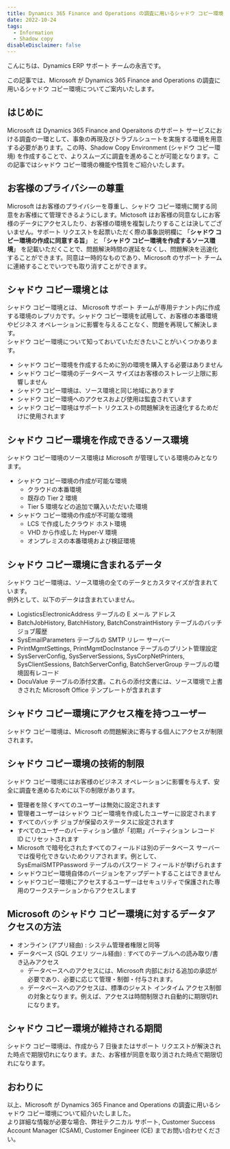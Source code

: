 ```yaml
---
title: Dynamics 365 Finance and Operations の調査に用いるシャドウ コピー環境について
date: 2022-10-24
tags:
  - Information
  - Shadow copy
disableDisclaimer: false
---
```


こんにちは、Dynamics ERP サポート チームの永吉です。

この記事では、Microsoft が Dynamics 365 Finance and Operations の調査に用いるシャドウ コピー環境についてご案内いたします。
<!-- more -->

## はじめに  
Microsoft は Dynamics 365 Finance and Operaitons のサポート サービスにおける調査の一環として、事象の再現及びトラブルシュートを実施する環境を用意する必要があります。この時、Shadow Copy Environment (シャドウ コピー環境) を作成することで、よりスムーズに調査を進めることが可能となります。この記事ではシャドウ コピー環境の機能や性質をご紹介いたします。

## お客様のプライバシーの尊重
Microsoft はお客様のプライバシーを尊重し、シャドウ コピー環境に関する同意をお客様にて管理できるようにします。Mictosoft はお客様の同意なしにお客様のデータにアクセスしたり、お客様の環境を複製したりすることは決してございません。サポート リクエストを起票いただく際の事象説明欄に 「**シャドウ コピー環境の作成に同意する旨**」 と 「**シャドウ コピー環境を作成するソース環境**」 を記載いただくことで、問題解決時間の遅延をなくし、問題解決を迅速化することができます。同意は一時的なものであり、Microsoft のサポート チームに連絡することでいつでも取り消すことができます。

## シャドウ コピー環境とは
シャドウ コピー環境とは、 Microsoft サポート チームが専用テナント内に作成する環境のレプリカです。シャドウ コピー環境を試用して、お客様の本番環境やビジネス オペレーションに影響を与えることなく、問題を再現して解決します。  
シャドウ コピー環境について知っておいていただきたいことがいくつかあります。  
 * シャドウ コピー環境を作成するために別の環境を購入する必要はありません
 * シャドウ コピー環境のデータベース サイズはお客様のストレージ上限に影響しません
 * シャドウ コピー環境は、ソース環境と同じ地域にあります
 * シャドウ コピー環境へのアクセスおよび使用は監査されています
 * シャドウ コピー環境はサポート リクエストの問題解決を迅速化するためだけに使用されます

## シャドウ コピー環境を作成できるソース環境
シャドウ コピー環境のソース環境は Microsoft が管理している環境のみとなります。
 * シャドウ コピー環境の作成が可能な環境
   * クラウドの本番環境
   * 既存の Tier 2 環境
   *  Tier 5 環境などの追加で購入いただいた環境
 * シャドウ コピー環境の作成が不可能な環境
   * LCS で作成したクラウド ホスト環境
   * VHD から作成した Hyper-V 環境
   * オンプレミスの本番環境および検証環境

## シャドウ コピー環境に含まれるデータ
シャドウ コピー環境は、ソース環境の全てのデータとカスタマイズが含まれています。  
例外として、以下のデータは含まれていません。
 * LogisticsElectronicAddress テーブルの E メール アドレス
 * BatchJobHistory, BatchHistory, BatchConstraintHistory テーブルのバッチ ジョブ履歴
 * SysEmailParameters テーブルの SMTP リレー サーバー
 * PrintMgmtSettings, PrintMgmtDocInstance テーブルのプリント管理設定
 * SysServerConfig, SysServerSessions, SysCorpNetPrinters, SysClientSessions, BatchServerConfig, BatchServerGroup テーブルの環境固有レコード
 * DocuValue テーブルの添付文書。これらの添付文書には、ソース環境で上書きされた Microsoft Office テンプレートが含まれます

## シャドウ コピー環境にアクセス権を持つユーザー
シャドウ コピー環境は、Microsoft の問題解決に寄与する個人にアクセスが制限されます。

## シャドウ コピー環境の技術的制限
シャドウ コピー環境にはお客様のビジネス オペレーションに影響を与えず、安全に調査を進めるために以下の制限があります。
 * 管理者を除くすべてのユーザーは無効に設定されます
 * 管理者ユーザーはシャドウ コピー環境を作成したユーザーに設定されます
 * すべてのバッチ ジョブが保留のステータスに設定されます
 * すべてのユーザーのパーティション値が「初期」パーティション レコード ID にリセットされます
 * Microsoft で暗号化されたすべてのフィールドは別のデータベース サーバーでは復号化できないためクリアされます。例として、SysEmailSMTPPassword テーブルのパスワード フィールドが挙げられます
 * シャドウコピー環境自体のバージョンをアップデートすることはできません
 * シャドウコピー環境にアクセスするユーザーはセキュリティで保護された専用のワークステーションからアクセスします

## Microsoft のシャドウ コピー環境に対するデータアクセスの方法
 * オンライン (アプリ経由) : システム管理者権限と同等
 * データベース (SQL クエリ ツール経由) : すべてのテーブルへの読み取り/書き込みアクセス
   * データベースへのアクセスには、Microsoft 内部における追加の承認が必要であり、必要に応じて管理・制御・付与されます。
   * データベースへのアクセスは、標準のジャスト インタイム アクセス制御の対象となります。例えば、アクセスは時間制限され自動的に期限切れになります。

## シャドウ コピー環境が維持される期間
シャドウ コピー環境は、作成から 7 日後またはサポート リクエストが解決された時点で期限切れになります。また、お客様が同意を取り消された時点で期限切れになります。

## おわりに
以上、Microsoft が Dynamics 365 Finance and Operations の調査に用いるシャドウ コピー環境について紹介いたしました。  
より詳細な情報が必要な場合、弊社テクニカル サポート, Customer Success Account Manager (CSAM), Customer Engineer (CE) までお問い合わせください。
